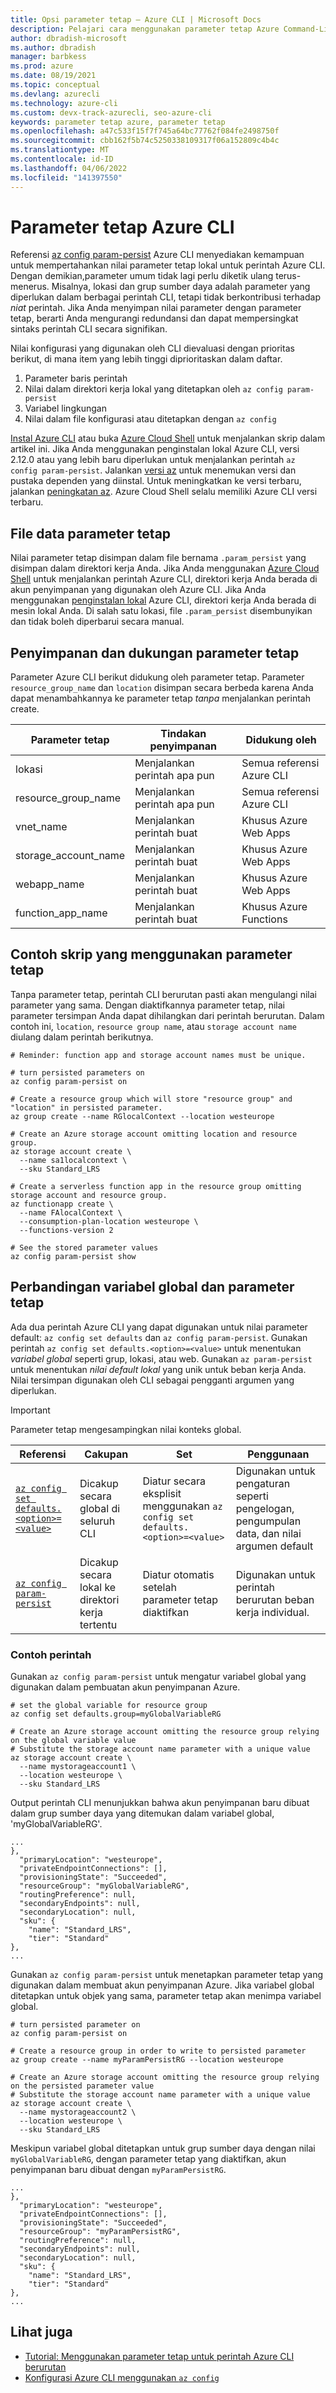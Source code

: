 ```yaml
---
title: Opsi parameter tetap – Azure CLI | Microsoft Docs
description: Pelajari cara menggunakan parameter tetap Azure Command-Line Interface (CLI) untuk menyimpan nilai parameter tetap lokal yang dapat digunakan kembali untuk perintah Azure CLI.
author: dbradish-microsoft
ms.author: dbradish
manager: barbkess
ms.prod: azure
ms.date: 08/19/2021
ms.topic: conceptual
ms.devlang: azurecli
ms.technology: azure-cli
ms.custom: devx-track-azurecli, seo-azure-cli
keywords: parameter tetap azure, parameter tetap
ms.openlocfilehash: a47c533f15f7f745a64bc77762f084fe2498750f
ms.sourcegitcommit: cbb162f5b74c5250338109317f06a152809c4b4c
ms.translationtype: MT
ms.contentlocale: id-ID
ms.lasthandoff: 04/06/2022
ms.locfileid: "141397550"
---
```

# <a name="azure-cli-persisted-parameter"></a>Parameter tetap Azure CLI

Referensi [az config param-persist](../latest/docs-ref-autogen/config/param-persist.yml) Azure CLI menyediakan kemampuan untuk mempertahankan nilai parameter tetap lokal untuk perintah Azure CLI.  Dengan demikian,parameter umum tidak lagi perlu diketik ulang terus-menerus. Misalnya, lokasi dan grup sumber daya adalah parameter yang diperlukan dalam berbagai perintah CLI, tetapi tidak berkontribusi terhadap _niat_ perintah.  Jika Anda menyimpan nilai parameter dengan parameter tetap, berarti Anda mengurangi redundansi dan dapat mempersingkat sintaks perintah CLI secara signifikan.

Nilai konfigurasi yang digunakan oleh CLI dievaluasi dengan prioritas berikut, di mana item yang lebih tinggi diprioritaskan dalam daftar.

1. Parameter baris perintah
1. Nilai dalam direktori kerja lokal yang ditetapkan oleh `az config param-persist`
1. Variabel lingkungan
1. Nilai dalam file konfigurasi atau ditetapkan dengan `az config`

[Instal Azure CLI](install-azure-cli.md) atau buka [Azure Cloud Shell](https://shell.azure.com) untuk menjalankan skrip dalam artikel ini.  Jika Anda menggunakan penginstalan lokal Azure CLI, versi 2.12.0 atau yang lebih baru diperlukan untuk menjalankan perintah `az config param-persist`.  Jalankan [versi az](/cli/azure/reference-index#az_version) untuk menemukan versi dan pustaka dependen yang diinstal. Untuk meningkatkan ke versi terbaru, jalankan [peningkatan az](/cli/azure/reference-index#az_upgrade).  Azure Cloud Shell selalu memiliki Azure CLI versi terbaru.

## <a name="persisted-parameter-data-file"></a>File data parameter tetap

Nilai parameter tetap disimpan dalam file bernama `.param_persist` yang disimpan dalam direktori kerja Anda.  Jika Anda menggunakan [Azure Cloud Shell](https://shell.azure.com) untuk menjalankan perintah Azure CLI, direktori kerja Anda berada di akun penyimpanan yang digunakan oleh Azure CLI.  Jika Anda menggunakan [penginstalan lokal](install-azure-cli.md) Azure CLI, direktori kerja Anda berada di mesin lokal Anda.  Di salah satu lokasi, file `.param_persist` disembunyikan dan tidak boleh diperbarui secara manual.

## <a name="persisted-parameter-storage-and-support"></a>Penyimpanan dan dukungan parameter tetap

Parameter Azure CLI berikut didukung oleh parameter tetap.  Parameter `resource_group_name` dan `location` disimpan secara berbeda karena Anda dapat menambahkannya ke parameter tetap _tanpa_ menjalankan perintah create.

| Parameter tetap | Tindakan penyimpanan | Didukung oleh
|-|-|-|
| lokasi | Menjalankan perintah apa pun | Semua referensi Azure CLI
| resource_group_name | Menjalankan perintah apa pun | Semua referensi Azure CLI
| vnet_name | Menjalankan perintah buat | Khusus Azure Web Apps
| storage_account_name | Menjalankan perintah buat |  Khusus Azure Web Apps
| webapp_name | Menjalankan perintah buat | Khusus Azure Web Apps
| function_app_name | Menjalankan perintah buat | Khusus Azure Functions

## <a name="sample-script-using-persisted-parameters"></a>Contoh skrip yang menggunakan parameter tetap

Tanpa parameter tetap, perintah CLI berurutan pasti akan mengulangi nilai parameter yang sama.  Dengan diaktifkannya parameter tetap, nilai parameter tersimpan Anda dapat dihilangkan dari perintah berurutan.  Dalam contoh ini, `location`, `resource group name`, atau `storage account name` diulang dalam perintah berikutnya.

```azurecli
# Reminder: function app and storage account names must be unique.

# turn persisted parameters on
az config param-persist on

# Create a resource group which will store "resource group" and "location" in persisted parameter.
az group create --name RGlocalContext --location westeurope

# Create an Azure storage account omitting location and resource group.
az storage account create \
  --name sa1localcontext \
  --sku Standard_LRS

# Create a serverless function app in the resource group omitting storage account and resource group.
az functionapp create \
  --name FAlocalContext \
  --consumption-plan-location westeurope \
  --functions-version 2

# See the stored parameter values
az config param-persist show
```

## <a name="persisted-parameter-and-global-variable-comparison"></a>Perbandingan variabel global dan parameter tetap

Ada dua perintah Azure CLI yang dapat digunakan untuk nilai parameter default: `az config set defaults` dan `az config param-persist`.  Gunakan perintah `az config set defaults.<option>=<value>` untuk menentukan _variabel global_ seperti grup, lokasi, atau web. Gunakan `az param-persist` untuk menentukan _nilai default lokal_ yang unik untuk beban kerja Anda.  Nilai tersimpan digunakan oleh CLI sebagai pengganti argumen yang diperlukan.

> [!Important]
> Parameter tetap mengesampingkan nilai konteks global.
>

| Referensi | Cakupan | Set | Penggunaan
|-|-|-|-|
[`az config set defaults.<option>=<value>`](../latest/docs-ref-autogen/config.yml) | Dicakup secara global di seluruh CLI | Diatur secara eksplisit menggunakan `az config set defaults.<option>=<value>` | Digunakan untuk pengaturan seperti pengelogan, pengumpulan data, dan nilai argumen default
[`az config param-persist`](../latest/docs-ref-autogen/config/param-persist.yml) | Dicakup secara lokal ke direktori kerja tertentu | Diatur otomatis setelah parameter tetap diaktifkan | Digunakan untuk perintah berurutan beban kerja individual.

### <a name="command-examples"></a>Contoh perintah

Gunakan `az config param-persist` untuk mengatur variabel global yang digunakan dalam pembuatan akun penyimpanan Azure.

```azurecli
# set the global variable for resource group
az config set defaults.group=myGlobalVariableRG

# Create an Azure storage account omitting the resource group relying on the global variable value
# Substitute the storage account name parameter with a unique value
az storage account create \
  --name mystorageaccount1 \
  --location westeurope \
  --sku Standard_LRS
```

Output perintah CLI menunjukkan bahwa akun penyimpanan baru dibuat dalam grup sumber daya yang ditemukan dalam variabel global, 'myGlobalVariableRG'.

```output
...
},
  "primaryLocation": "westeurope",
  "privateEndpointConnections": [],
  "provisioningState": "Succeeded",
  "resourceGroup": "myGlobalVariableRG",
  "routingPreference": null,
  "secondaryEndpoints": null,
  "secondaryLocation": null,
  "sku": {
    "name": "Standard_LRS",
    "tier": "Standard"
},
...
```

Gunakan `az config param-persist` untuk menetapkan parameter tetap yang digunakan dalam membuat akun penyimpanan Azure.  Jika variabel global ditetapkan untuk objek yang sama, parameter tetap akan menimpa variabel global.

```azurecli
# turn persisted parameter on
az config param-persist on

# Create a resource group in order to write to persisted parameter
az group create --name myParamPersistRG --location westeurope

# Create an Azure storage account omitting the resource group relying on the persisted parameter value
# Substitute the storage account name parameter with a unique value
az storage account create \
  --name mystorageaccount2 \
  --location westeurope \
  --sku Standard_LRS
```

Meskipun variabel global ditetapkan untuk grup sumber daya dengan nilai `myGlobalVariableRG`, dengan parameter tetap yang diaktifkan, akun penyimpanan baru dibuat dengan `myParamPersistRG`.

```output
...
},
  "primaryLocation": "westeurope",
  "privateEndpointConnections": [],
  "provisioningState": "Succeeded",
  "resourceGroup": "myParamPersistRG",
  "routingPreference": null,
  "secondaryEndpoints": null,
  "secondaryLocation": null,
  "sku": {
    "name": "Standard_LRS",
    "tier": "Standard"
},
...
```

## <a name="see-also"></a>Lihat juga

* [Tutorial: Menggunakan parameter tetap untuk perintah Azure CLI berurutan](param-persist-tutorial.md)
* [Konfigurasi Azure CLI menggunakan `az config`](azure-cli-configuration.md)